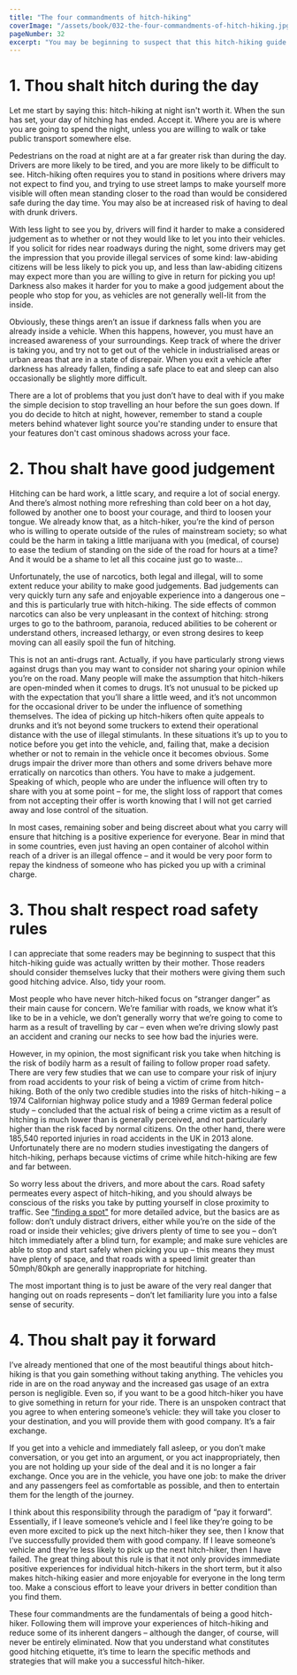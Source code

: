 ```yaml
---
title: "The four commandments of hitch-hiking"
coverImage: "/assets/book/032-the-four-commandments-of-hitch-hiking.jpg"
pageNumber: 32
excerpt: "You may be beginning to suspect that this hitch-hiking guide was written by your mother. Consider yourself lucky that your mother gave such good hitching advice."
---
```


# 1. Thou shalt hitch during the day

Let me start by saying this: hitch-hiking at night isn't worth it. When the sun has set, your day of hitching has ended. Accept it. Where you are is where you are going to spend the night, unless you are willing to walk or take public transport somewhere else.

Pedestrians on the road at night are at a far greater risk than during the day. Drivers are more likely to be tired, and you are more likely to be difficult to see. Hitch-hiking often requires you to stand in positions where drivers may not expect to find you, and trying to use street lamps to make yourself more visible will often mean standing closer to the road than would be considered safe during the day time. You may also be at increased risk of having to deal with drunk drivers.

With less light to see you by, drivers will find it harder to make a considered judgement as to whether or not they would like to let you into their vehicles. If you solicit for rides near roadways during the night, some drivers may get the impression that you provide illegal services of some kind: law-abiding citizens will be less likely to pick you up, and less than law-abiding citizens may expect more than you are willing to give in return for picking you up! Darkness also makes it harder for you to make a good judgement about the people who stop for you, as vehicles are not generally well-lit from the inside.

Obviously, these things aren’t an issue if darkness falls when you are already inside a vehicle. When this happens, however, you must have an increased awareness of your surroundings. Keep track of where the driver is taking you, and try not to get out of the vehicle in industrialised areas or urban areas that are in a state of disrepair. When you exit a vehicle after darkness has already fallen, finding a safe place to eat and sleep can also occasionally be slightly more difficult.

There are a lot of problems that you just don’t have to deal with if you make the simple decision to stop travelling an hour before the sun goes down. If you do decide to hitch at night, however, remember to stand a couple meters behind whatever light source you're standing under to ensure that your features don't cast ominous shadows across your face.

# 2. Thou shalt have good judgement

Hitching can be hard work, a little scary, and require a lot of social energy. And there’s almost nothing more refreshing than cold beer on a hot day, followed by another one to boost your courage, and third to loosen your tongue. We already know that, as a hitch-hiker, you’re the kind of person who is willing to operate outside of the rules of mainstream society; so what could be the harm in taking a little marijuana with you (medical, of course) to ease the tedium of standing on the side of the road for hours at a time? And it would be a shame to let all this cocaine just go to waste…

Unfortunately, the use of narcotics, both legal and illegal, will to some extent reduce your ability to make good judgements. Bad judgements can very quickly turn any safe and enjoyable experience into a dangerous one – and this is particularly true with hitch-hiking. The side effects of common narcotics can also be very unpleasant in the context of hitching: strong urges to go to the bathroom, paranoia, reduced abilities to be coherent or understand others, increased lethargy, or even strong desires to keep moving can all easily spoil the fun of hitching.

This is not an anti-drugs rant. Actually, if you have particularly strong views against drugs than you may want to consider not sharing your opinion while you’re on the road. Many people will make the assumption that hitch-hikers are open-minded when it comes to drugs. It’s not unusual to be picked up with the expectation that you’ll share a little weed, and it’s not uncommon for the occasional driver to be under the influence of something themselves. The idea of picking up hitch-hikers often quite appeals to drunks and it’s not beyond some truckers to extend their operational distance with the use of illegal stimulants. In these situations it’s up to you to notice before you get into the vehicle, and, failing that, make a decision whether or not to remain in the vehicle once it becomes obvious. Some drugs impair the driver more than others and some drivers behave more erratically on narcotics than others. You have to make a judgement. Speaking of which, people who are under the influence will often try to share with you at some point – for me, the slight loss of rapport that comes from not accepting their offer is worth knowing that I will not get carried away and lose control of the situation.

In most cases, remaining sober and being discreet about what you carry will ensure that hitching is a positive experience for everyone. Bear in mind that in some countries, even just having an open container of alcohol within reach of a driver is an illegal offence – and it would be very poor form to repay the kindness of someone who has picked you up with a criminal charge.

# 3. Thou shalt respect road safety rules

I can appreciate that some readers may be beginning to suspect that this hitch-hiking guide was actually written by their mother. Those readers should consider themselves lucky that their mothers were giving them such good hitching advice. Also, tidy your room.

Most people who have never hitch-hiked focus on “stranger danger” as their main cause for concern. We’re familiar with roads, we know what it’s like to be in a vehicle, we don’t generally worry that we’re going to come to harm as a result of travelling by car – even when we’re driving slowly past an accident and craning our necks to see how bad the injuries were.

However, in my opinion, the most significant risk you take when hitching is the risk of bodily harm as a result of failing to follow proper road safety. There are very few studies that we can use to compare your risk of injury from road accidents to your risk of being a victim of crime from hitch-hiking. Both of the only two credible studies into the risks of hitch-hiking – a 1974 Californian highway police study and a 1989 German federal police study – concluded that the actual risk of being a crime victim as a result of hitching is much lower than is generally perceived, and not particularly higher than the risk faced by normal citizens. On the other hand, there were 185,540 reported injuries in road accidents in the UK in 2013 alone. Unfortunately there are no modern studies investigating the dangers of hitch-hiking, perhaps because victims of crime while hitch-hiking are few and far between.

So worry less about the drivers, and more about the cars. Road safety permeates every aspect of hitch-hiking, and you should always be conscious of the risks you take by putting yourself in close proximity to traffic. See ["finding a spot"](/book/057-finding-a-spot) for more detailed advice, but the basics are as follow: don’t unduly distract drivers, either while you’re on the side of the road or inside their vehicles; give drivers plenty of time to see you – don’t hitch immediately after a blind turn, for example; and make sure vehicles are able to stop and start safely when picking you up – this means they must have plenty of space, and that roads with a speed limit greater than 50mph/80kph are generally inappropriate for hitching.

The most important thing is to just be aware of the very real danger that hanging out on roads represents – don’t let familiarity lure you into a false sense of security.

# 4. Thou shalt pay it forward

I’ve already mentioned that one of the most beautiful things about hitch-hiking is that you gain something without taking anything. The vehicles you ride in are on the road anyway and the increased gas usage of an extra person is negligible. Even so, if you want to be a good hitch-hiker you have to give something in return for your ride. There is an unspoken contract that you agree to when entering someone’s vehicle: they will take you closer to your destination, and you will provide them with good company. It’s a fair exchange.

If you get into a vehicle and immediately fall asleep, or you don’t make conversation, or you get into an argument, or you act inappropriately, then you are not holding up your side of the deal and it is no longer a fair exchange. Once you are in the vehicle, you have one job: to make the driver and any passengers feel as comfortable as possible, and then to entertain them for the length of the journey.

I think about this responsibility through the paradigm of “pay it forward”. Essentially, if I leave someone’s vehicle and I feel like they’re going to be even more excited to pick up the next hitch-hiker they see, then I know that I’ve successfully provided them with good company. If I leave someone’s vehicle and they’re less likely to pick up the next hitch-hiker, then I have failed. The great thing about this rule is that it not only provides immediate positive experiences for individual hitch-hikers in the short term, but it also makes hitch-hiking easier and more enjoyable for everyone in the long term too. Make a conscious effort to leave your drivers in better condition than you find them.

These four commandments are the fundamentals of being a good hitch-hiker. Following them will improve your experiences of hitch-hiking and reduce some of its inherent dangers – although the danger, of course, will never be entirely eliminated. Now that you understand what constitutes good hitching etiquette, it’s time to learn the specific methods and strategies that will make you a successful hitch-hiker.
